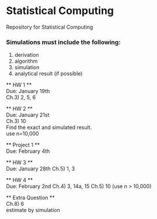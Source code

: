 
# Statistical Computing
Repository for Statistical Computing

### Simulations must include the following:    
1) derivation   
2) algorithm   
3) simulation   
4) analytical result (if possible)

** HW 1 **  
Due: January 19th    
Ch.3) 2, 5, 6    

** HW 2 **  
Due: January 21st   
Ch.3) 10    
Find the exact and simulated result.   
use n=10,000

** Project 1 **  
Due: February 4th  

** HW 3 **  
Due: January 28th
Ch.5) 1, 3

** HW 4 **  
Due: February 2nd
Ch.4) 3, 14a, 15
Ch.5) 10 (use n > 10,000)

** Extra Question **  
Ch.8) 6   
estimate by simulation
